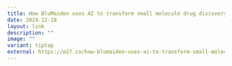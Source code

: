 ```yaml
---
title: How BluMaiden uses AI to transform small molecule drug discovery
date: 2024-12-18
layout: link
description: ""
image: ""
variant: tiptap
external: https://e27.co/how-blumaiden-uses-ai-to-transform-small-molecule-drug-discovery-20240730/
---
```

